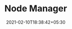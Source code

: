 ---
title: "Node Manager"
date: 2021-02-10T18:38:42+05:30
description: A package manger and also dynamic code deployment engine for code in production. This understands the complete node file system and tracks the file modifications with the help of Chokidar. Also has caporal integration for handy command line tools. This helps in reducing the deployment downtime of any application.
link: 
repo: https://github.com/g-savitha/Node-manager
pinned: true
weight: 1
---